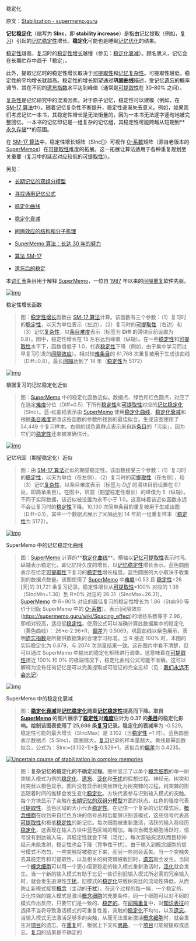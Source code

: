 稳定化

原文：[Stabilization - supermemo.guru](https://supermemo.guru/wiki/Stabilization)

**记忆稳定化**（缩写为 **SInc**，即 **stability increase**）是指由记忆提取（例如，[复习](https://supermemo.guru/wiki/Review)）引起的[记忆稳定性](https://supermemo.guru/wiki/Memory_stability)增长。**稳定化**可能也是睡眠[记忆优化](https://supermemo.guru/wiki/Memory_optimization)的结果。

[稳定性](https://supermemo.guru/wiki/Stability)越高，[复习](https://supermemo.guru/wiki/Review)时的[稳定性增长](https://supermemo.guru/wiki/Stability_increase)越慢（参见：[稳定化衰减](https://supermemo.guru/wiki/Stabilization_decay)）。顾名思义，记忆会在长期贮存中趋于「稳定」。

此外，提取记忆时的稳定性增长取决于[可提取性](https://supermemo.guru/wiki/Retrievability)和[记忆复杂性](https://supermemo.guru/wiki/Memory_complexity)。可提取性越低，稳定性的平均增长就越高。稳定性的增长期望通过**巩固曲线**描述，受记忆[遗忘](https://supermemo.guru/wiki/Lapse)的概率调节，其在不同的[遗忘指数](https://supermemo.guru/wiki/Forgetting_index)水平达到峰值（通常是[可提取性](https://supermemo.guru/wiki/Retrievability)在 30-80% 之间）。

[复杂性](https://supermemo.guru/wiki/Complexity)是记忆研究中的混淆因素。对于原子记忆，稳定性可以建模（例如，在 [SM-17 算法](https://supermemo.guru/wiki/Algorithm_SM-17)中）。随着记忆复杂性不断提升，稳定性逐渐失去意义。例如，如果我们考虑记忆一本书，其稳定性增长是无法衡量的，因为一本书无法逐字逐句地被完整回忆。一本书的记忆印记是一组复杂的记忆组，其稳定性可能跨越从短期到**[永久存储](https://supermemo.guru/wiki/Permastore)**的范围。

在 [SM-17 算法](https://supermemo.guru/wiki/Algorithm_SM-17)中，稳定性增长矩阵（SInc[]）可视作 [O-系数](https://supermemo.guru/wiki/Optimum_factor)矩阵（源自老版本的 [SuperMemos](https://supermemo.guru/wiki/SuperMemo)）在[可提取性](https://supermemo.guru/wiki/Retrievability)维度的拓展。这一拓展让算法适用于各种重复规划至关重要（[复习](https://supermemo.guru/wiki/Review)中的延迟对应较低的[可提取性](https://supermemo.guru/wiki/Retrievability))）。

另见：

- [长期记忆的双组分模型](https://supermemo.guru/wiki/Two_component_model_of_long-term_memory)

- [寻找通用记忆公式](https://supermemo.guru/wiki/Search_for_a_universal_memory_formula)

- [稳定化曲线](https://supermemo.guru/wiki/Stabilization_curve)

- [稳定化衰减](https://supermemo.guru/wiki/Stabilization_decay)

- [间隔效应的结构和分子机理](https://supermemo.guru/wiki/Structural_and_molecular_mechanisms_of_the_spacing_effect)

- [SuperMemo 算法：长达 30 年的努力](https://supermemo.guru/wiki/SuperMemo_Algorithm:_30-year-long_labor)

- [算法 SM-17](https://supermemo.guru/wiki/Algorithm_SM-17)

- [遗忘后的稳定](https://supermemo.guru/wiki/Post-lapse_stability)

本[词汇表](https://supermemo.guru/wiki/Glossary)条目用于解释 [SuperMemo](https://supermemo.guru/wiki/SuperMemo_Guru)，一位自 [1987](https://supermemo.guru/wiki/History_of_spaced_repetition_(print)) 年以来的[间隔重复](https://supermemo.guru/wiki/Spaced_repetition)软件先驱。

[![img](https://supermemo.guru/images/thumb/2/2b/Stability_increase_function.png/500px-Stability_increase_function.png)](https://supermemo.guru/wiki/File:Stability_increase_function.png)

稳定性增长函数

> 图：[稳定性增长](https://supermemo.guru/wiki/Stability_increase)函数由 [SM-17 算法](https://supermemo.guru/wiki/Algorithm_SM-17)计算。该函数有三个参数：（1）复习时的[稳定性](https://supermemo.guru/wiki/Stability)，以天为单位表示（左边），（2）复习时的[可提取性](https://supermemo.guru/wiki/Retrievability)（右边）和（3）记忆[复杂性](https://supermemo.guru/wiki/Complexity)，以[条目](https://supermemo.guru/wiki/Item)[难度](https://supermemo.guru/wiki/Difficulty)表示（标签为 **Diff** 的滑块目前设置为 0.8）。图中，稳定性增长在 15 左右达到峰值（纵轴）。在一些[稳定性](https://supermemo.guru/wiki/Stability)和[可提取性](https://supermemo.guru/wiki/Retrievability)水平下，函数值低于 1.0，代表[稳定性](https://supermemo.guru/wiki/Stability)下降（例如，由于集中学习而过早复习引发的[间隔效应](https://supermemo.guru/wiki/Spacing_effect)）。相对较[难](https://supermemo.guru/wiki/Difficulty)[条目](https://supermemo.guru/wiki/Item)的 61,768 次重复被用于生成该曲线（Diff=0.8）。最长[间隔](https://supermemo.guru/wiki/Interval)达到了 14 年（[稳定性](https://supermemo.guru/wiki/Stability)为 5172）

[![img](https://supermemo.guru/images/thumb/9/97/Approximation_of_memory_stabilization.png/500px-Approximation_of_memory_stabilization.png)](https://supermemo.guru/wiki/File:Approximation_of_memory_stabilization.png)

根据复习的记忆稳定化近似

> 图：[SuperMemo](https://supermemo.guru/wiki/SuperMemo) 中的稳定化函数近似。数据点、绿色和红色圆点，对应了在选定[难度](https://supermemo.guru/wiki/Difficulty)分位（Diff=0.5）下所有[稳定性](https://supermemo.guru/wiki/Stability)和[可提取性](https://supermemo.guru/wiki/Retrievability)对应的[记忆稳定化](https://supermemo.guru/wiki/Memory_stabilization)（SInc）。蓝-红曲线表示由 [SuperMemo](https://supermemo.guru/wiki/SuperMemo) 使用[稳定化曲线](https://supermemo.guru/wiki/Stabilization_curve)、[稳定化衰减](https://supermemo.guru/wiki/Stabilization_decay)和根据[条目](https://supermemo.guru/wiki/Item)[难度](https://supermemo.guru/wiki/Difficulty)更改这些函数的参数所找到的最佳拟合。生成该图使用了 54,449 个复习样本。右侧的绿色离群点表示来自新[条目](https://supermemo.guru/wiki/Item)的「污染」，因为它们的[稳定性](https://supermemo.guru/wiki/Stability)还未被准确估计。

[![img](https://supermemo.guru/images/thumb/c/c6/Stability_increase_function_approximation.jpg/500px-Stability_increase_function_approximation.jpg)](https://supermemo.guru/wiki/File:Stability_increase_function_approximation.jpg)

记忆巩固（期望稳定化）近似

> 图：由 [SM-17 算法](https://supermemo.guru/wiki/Algorithm_SM-17)近似的期望稳定性。该函数接受三个参数：（1）复习时的[稳定性](https://supermemo.guru/wiki/Stability)，以天为单位（在左侧），（2）复习时的[可提取性](https://supermemo.guru/wiki/Retrievability)（在右侧），和（3）记忆[复杂性](https://supermemo.guru/wiki/Complexity)，以条目难度表示（标签为 *Diff* 的滑块目前设置在 0.1 处，即简单条目）。在图中，巩固（期望稳定性增长）的峰值为 5（纵轴）。不同于实际数据，该近似被设置为永不小于 1.0。这意味着该近似函数永远不会让复习时的[稳定性](https://supermemo.guru/wiki/Stability)下降。10,130 次简单条目的重复被用于生成该图（Diff=0.1）。其中一个数据点展示了间隔达到 14 年的一组重复样本（[稳定性](https://supermemo.guru/wiki/Stability)为 5172）。

[![img](https://supermemo.guru/images/thumb/d/d7/Memory_stabilization_curve.png/500px-Memory_stabilization_curve.png)](https://supermemo.guru/wiki/File:Memory_stabilization_curve.png)

SuperMemo 中的记忆稳定化曲线

> 图：[SuperMemo](https://supermemo.guru/wiki/SuperMemo) 计算的**[稳定化曲线](https://supermemo.guru/wiki/Stabilization_curve)**。横轴以[记忆可提取性](https://supermemo.guru/wiki/Memory_retrievability)表示时间。纵轴表示稳定化，即记忆持久度的增长，以[记忆稳定性](https://supermemo.guru/wiki/Memory_stability)增长表示。蓝色圆圈表示在给定[可提取性](https://supermemo.guru/wiki/Retrievability)下复习的[稳定性](https://supermemo.guru/wiki/Stability)增长程度。蓝色圆圈的大小取决于收集到的数据点数量。该图使用了 [SuperMemo](https://supermemo.guru/wiki/SuperMemo) 中[难度](https://supermemo.guru/wiki/Difficulty)=0.53 且 [稳定性](https://supermemo.guru/wiki/Stability)=26 [天]的 31,721 条复习记录。稳定性增长从[可提取性](https://supermemo.guru/wiki/Retrievability)=100% 对应的 1.36（SIncMin=1.36）到 R=0% 对应的 26.31（SIncMax=26.31）。[SuperMemo](https://supermemo.guru/wiki/SuperMemo) 中 R=90% 对应的最佳复习的稳定性增长为 1.86（Stab90 等价于旧版 SuperMemo 中的 [O-系数](https://supermemo.guru/wiki/O-Factor)）。表示[间隔效应(https://supermemo.guru/wiki/Spacing_effect)的增益系数等于 2.96，即相对较高，适应低[稳定性](https://supermemo.guru/wiki/Stability)。使用公式可以准确计算此数据集中的稳定化（黄色曲线）： 26\*e-2.96\*R，[偏差](https://supermemo.guru/wiki/Deviation)为 0.5069。巩固曲线以紫色展示，表明[遗忘指数](https://supermemo.guru/wiki/Forgetting_index)是所提供数据集的合理学习标准。当 R 接近 100% 时，本图的实际稳定化为 0.879，与 2074 次测量结果一致。这在图片中看不清楚，但可以通过 SuperMemo 中输出的稳定化矩阵进行调查。这意味着在[可提取性](https://supermemo.guru/wiki/Retrievability)接近 100% 和 0% 的极端情况下，稳定化曲线公式可能不准确。这可以解释为没有任何记忆是可以完美提取或可验证的完全忘却（见：[我们永远不会忘记](https://supermemo.guru/wiki/We_never_forget)）

[![img](https://supermemo.guru/images/thumb/4/4f/Stabilization_decay.png/500px-Stabilization_decay.png)](https://supermemo.guru/wiki/File:Stabilization_decay.png)

SuperMemo 中的稳定化衰减

> 图：**[稳定化衰减](https://supermemo.guru/wiki/Stabilization_decay)**是**[记忆稳定化](https://supermemo.guru/wiki/Memory_stabilization)**随着**[记忆稳定性](https://supermemo.guru/wiki/Memory_stability)**提高而下降。取自 [SuperMemo](https://supermemo.guru/wiki/SuperMemo) 的图片展示了[稳定性](https://supermemo.guru/wiki/Stability)对[难度](https://supermemo.guru/wiki/Difficulty)估计为 0.37 的[条目](https://supermemo.guru/wiki/Item)的稳定化影响。绘制该图表使用了 25,686 条[复习](https://supermemo.guru/wiki/repetition)记录。稳定化的**衰减率**为 -0.529。稳定性可能的最大增长（SIncMax）是 3.102（当[稳定性](https://supermemo.guru/wiki/Stability) =1 时）。蓝色圆圈表示数据点（S:SInc)，圆圈越大，[复习](https://supermemo.guru/wiki/Repetition)记录的样本量越大。黄线是幂函数拟合，公式为：SInc=(3.102-1)\*[S](https://supermemo.guru/wiki/Stability)-0.529+1。该拟合的[偏差](https://supermemo.guru/wiki/Deviation)为 0.4235。

[![Uncertain course of stabilization in complex memories](https://supermemo.guru/images/thumb/0/0d/Uncertain_course_of_the_stabilization_of_complex_memories.png/400px-Uncertain_course_of_the_stabilization_of_complex_memories.png)](https://supermemo.guru/wiki/File:Uncertain_course_of_the_stabilization_of_complex_memories.png)

> 图：**复杂记忆的稳定化的不确定过程**。图中显示了以单个[概念细胞](https://supermemo.guru/wiki/Stabilization)的单一树突输入模式为例的[稳定化](https://supermemo.guru/wiki/Stabilization)、[遗忘](https://supermemo.guru/wiki/Forgetting)、[泛化](https://supermemo.guru/wiki/Generalization)和[干扰](https://supermemo.guru/wiki/Interference)的假想过程。神经元、树突和树突丝以橙色显示。图片没有显示树突丝转化为树突棘的过程，树突棘的形态随着时间的推移会发生变化[稳定化](https://supermemo.guru/wiki/Stabilization)。方块代表参与识别输入模式的突触。每个方块显示了突触在[长期记忆的双组分模型](https://supermemo.guru/wiki/Two_component_model_of_long-term_memory)方面的状态。红色的强度代表[可提取性](https://supermemo.guru/wiki/Retrievability)。蓝色区域的大小代表[稳定性](https://supermemo.guru/wiki/Stability)。在记住一个复杂的记忆模式后，[概念细胞](https://supermemo.guru/wiki/Concept_cell)在收到来自红色方块的信号总和后能够识别该模式，这些信号代表高[可提取性](https://supermemo.guru/wiki/Retrievability)和极低[稳定性](https://supermemo.guru/wiki/Stability)的新记忆。每次细胞被重新激活，活跃的输入将经历[稳定化](https://supermemo.guru/wiki/Stabilization)，这表现在输入方块中蓝色区域的增加。每次当概念细胞活跃时，信号没有到达输入端，其稳定性就会下降（泛化）。每次源轴突活跃而目标神经元未能发射，稳定性也会下降（竞争性干扰）。由于输入到概念细胞的信号模式不均匀，一些突触将被稳定下来，而另一些则会丢失。当一个突触失去其稳定性和可提取性，以及相关的树突棘被收回时，[遗忘](https://supermemo.guru/wiki/Forgetting)就会发生。当同一个[概念细胞](https://supermemo.guru/wiki/Concept_cell)可以用一个更小但更稳定的输入模式重新激活时，[泛化](https://supermemo.guru/wiki/Generalization)就会发生。当一个新的输入模式有助于忘记一些识别旧输入模式所必需的冗余输入时，就会发生追溯性[干扰](https://supermemo.guru/wiki/Interference)。旧模式的[稳定化](https://supermemo.guru/wiki/Stabilization)导致树突丝的流动性降低，从而防止新模式接管[概念](https://supermemo.guru/wiki/Concept)（主动的[干扰](https://supermemo.guru/wiki/Interference)）。在这个过程的每一端，一个稳定的、泛化性强的输入模式是激活[概念细胞](https://supermemo.guru/wiki/Concept_cell)的充要条件。同一个细胞可以对不同的模式作出反应，只要它们是一致的、[稳定的](https://supermemo.guru/wiki/Stabilization)。在[间隔重复](https://supermemo.guru/wiki/Spaced_repetition)中，对[知识表征](https://supermemo.guru/wiki/Knowledge_representation)的选择不当将导致激活模式的可重复性差，突触的[稳定化](https://supermemo.guru/wiki/Stabilization)不均匀，以及[遗忘](https://supermemo.guru/wiki/Forgetting)。当输入模式无法激活足够多的突触，从而无法重新激活[概念细胞](https://supermemo.guru/wiki/Concept_cell)时，就会发生对[项目](https://supermemo.guru/wiki/Item)的遗忘。在[重复](https://supermemo.guru/wiki/Repetition)时，根据上下文和[思路](https://supermemo.guru/wiki/Conceptual_computation)，一个[项目](https://supermemo.guru/wiki/Item)可能被提取或遗忘。[复习](https://supermemo.guru/wiki/Repetition)的结果是不确定的